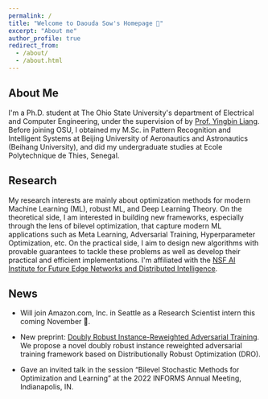 ```yaml
---
permalink: /
title: "Welcome to Daouda Sow's Homepage 🤗"
excerpt: "About me"
author_profile: true
redirect_from: 
  - /about/
  - /about.html
---
```


## About Me 
I'm a Ph.D. student at The Ohio State University's department of Electrical and Computer Engineering, under the supervision of by [Prof. Yingbin Liang](https://sites.google.com/view/yingbinliang/home). 
Before joining OSU, I obtained my M.Sc. in Pattern Recognition and Intelligent Systems at 
Beijing University of Aeronautics and Astronautics (Beihang University), and did my undergraduate studies at Ecole Polytechnique de Thies, Senegal. 

## Research 
My research interests are mainly about optimization methods for modern Machine Learning (ML), robust ML, and Deep Learning Theory. 
On the theoretical side, I am interested in building new frameworks, especially through the lens of bilevel optimization, 
that capture modern ML applications such as Meta Learning, Adversarial Training, Hyperparameter Optimization, etc. 
On the practical side, I aim to design new algorithms with provable guarantees to tackle these problems as well as develop their practical and efficient implementations. 
I'm affiliated with the [NSF AI Institute for Future Edge Networks and Distributed Intelligence](https://aiedge.osu.edu/). 

## News 

[//]: # (August 2023 - started here )
- Will join Amazon.com, Inc. in Seattle as a Research Scientist intern this coming November 🤗. 


- New preprint: [Doubly Robust Instance-Reweighted Adversarial Training](https://arxiv.org/abs/2308.00311). We propose a novel doubly robust instance reweighted adversarial training framework based on Distributionally Robust Optimization (DRO). 


- Gave an invited talk in the session “Bilevel Stochastic Methods for Optimization and Learning” at the 2022 INFORMS Annual Meeting, Indianapolis, IN. 

